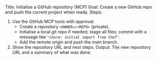 Title: Initialise a GitHub repository (MCP)
Goal: Create a new GitHub repo and push the current project when ready.
Steps:
1. Use the GitHub MCP tools with approval:
   - Create a repository `<OWNER>/<REPO>` (private).
   - Initialise a local git repo if needed; stage all files; commit with a message like `"chore: initial import from Chef"`.
   - Add the remote origin and push the main branch.
2. Show the repository URL and next steps.
Output: The new repository URL and a summary of what was done.